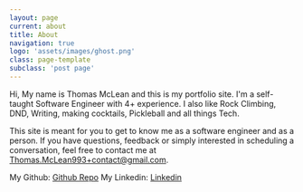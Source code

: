 ```yaml
---
layout: page
current: about
title: About
navigation: true
logo: 'assets/images/ghost.png'
class: page-template
subclass: 'post page'
---
```


Hi, My name is Thomas McLean and this is my portfolio site. I'm a self-taught Software Engineer with 4+ experience. I also like Rock Climbing, DND, Writing, making cocktails, Pickleball and all things Tech. 

This site is meant for you to get to know me as a software engineer and as a person. If you have questions, feedback or simply interested in scheduling a conversation, feel free to contact me at Thomas.McLean993+contact@gmail.com. 

My Github: [Github Repo](https://github.com/Thomasmclean993)
My Linkedin: [Linkedin](https://www.linkedin.com/in/tmclean93/)
